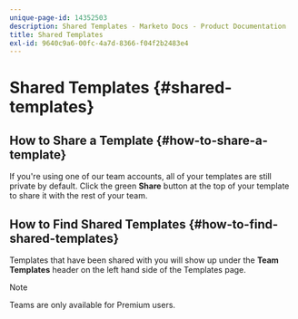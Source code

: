 ```yaml
---
unique-page-id: 14352503
description: Shared Templates - Marketo Docs - Product Documentation
title: Shared Templates
exl-id: 9640c9a6-00fc-4a7d-8366-f04f2b2483e4
---
```

# Shared Templates {#shared-templates}

## How to Share a Template {#how-to-share-a-template}

If you're using one of our team accounts, all of your templates are still private by default. Click the green **Share** button at the top of your template to share it with the rest of your team.

## How to Find Shared Templates  {#how-to-find-shared-templates}

Templates that have been shared with you will show up under the **Team Templates** header on the left hand side of the Templates page.

>[!NOTE]
>
>Teams are only available for Premium users.

